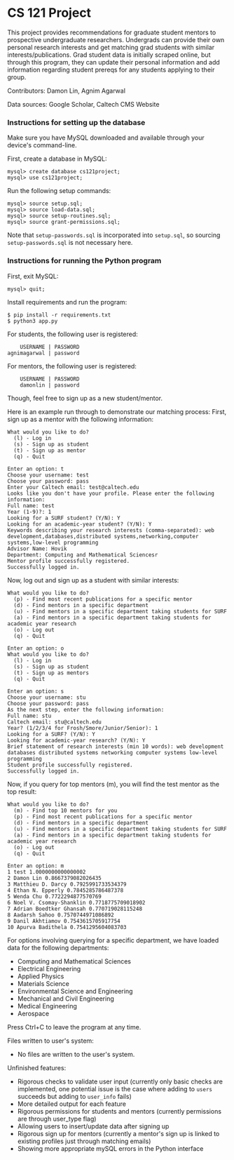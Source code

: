 # CS 121 Project

This project provides recommendations for graduate student mentors to 
prospective undergraduate researchers. Undergrads can provide their own
personal research interests and get matching grad students with similar
interests/publications. Grad student data is initially scraped online, but
through this program, they can update their personal information and add 
information regarding student prereqs for any students applying to their
group.

Contributors: Damon Lin, Agnim Agarwal

Data sources: Google Scholar, Caltech CMS Website

### Instructions for setting up the database

Make sure you have MySQL downloaded and available through your
device's command-line.

First, create a database in MySQL:

```
mysql> create database cs121project;
mysql> use cs121project;
```

Run the following setup commands:

```
mysql> source setup.sql;
mysql> source load-data.sql;
mysql> source setup-routines.sql;
mysql> source grant-permissions.sql;
```

Note that `setup-passwords.sql` is incorporated into `setup.sql`, so sourcing `setup-passwords.sql` is not necessary here.

### Instructions for running the Python program

First, exit MySQL:

```
mysql> quit;
```

Install requirements and run the program:

```
$ pip install -r requirements.txt
$ python3 app.py
```

For students, the following user is registered:
```
    USERNAME | PASSWORD
agnimagarwal | password
```

For mentors, the following user is registered:
```
    USERNAME | PASSWORD
    damonlin | password
```
Though, feel free to sign up as a new student/mentor.

Here is an example run through to demonstrate our matching process:
First, sign up as a mentor with the following information:

```
What would you like to do? 
  (l) - Log in
  (s) - Sign up as student
  (t) - Sign up as mentor
  (q) - Quit

Enter an option: t
Choose your username: test
Choose your password: pass
Enter your Caltech email: test@caltech.edu
Looks like you don't have your profile. Please enter the following information: 
Full name: test
Year (1-9)?: 1
Looking for a SURF student? (Y/N): Y
Looking for an academic-year student? (Y/N): Y
Keywords describing your research interests (comma-separated): web development,databases,distributed systems,networking,computer systems,low-level programming
Advisor Name: Hovik
Department: Computing and Mathematical Sciencesr
Mentor profile successfully registered.
Successfully logged in.
```

Now, log out and sign up as a student with similar interests:
```
What would you like to do? 
  (p) - Find most recent publications for a specific mentor
  (d) - Find mentors in a specific department
  (u) - Find mentors in a specific department taking students for SURF
  (a) - Find mentors in a specific department taking students for academic year research
  (o) - Log out
  (q) - Quit

Enter an option: o
What would you like to do? 
  (l) - Log in
  (s) - Sign up as student
  (t) - Sign up as mentors
  (q) - Quit

Enter an option: s
Choose your username: stu
Choose your password: pass
As the next step, enter the following information: 
Full name: stu
Caltech email: stu@caltech.edu
Year? (1/2/3/4 for Frosh/Smore/Junior/Senior): 1
Looking for a SURF? (Y/N): Y
Looking for academic-year research? (Y/N): Y
Brief statement of research interests (min 10 words): web development databases distributed systems networking computer systems low-level programming
Student profile successfully registered.
Successfully logged in.
```
Now, if you query for top mentors (m), you will find the test mentor as the top result:

```
What would you like to do? 
  (m) - Find top 10 mentors for you
  (p) - Find most recent publications for a specific mentor
  (d) - Find mentors in a specific department
  (u) - Find mentors in a specific department taking students for SURF
  (a) - Find mentors in a specific department taking students for academic year research
  (o) - Log out
  (q) - Quit

Enter an option: m
1 test 1.0000000000000002
2 Damon Lin 0.8667379082026435
3 Matthieu D. Darcy 0.7925991733534379
4 Ethan N. Epperly 0.7845285786487378
5 Wenda Chu 0.7722294877570769
6 Noel V. Csomay-Shanklin 0.7718775709018902
7 Adrian Boedtker Ghansah 0.770719028115248
8 Aadarsh Sahoo 0.7570744971086892
9 Danil Akhtiamov 0.7543615705917754
10 Apurva Badithela 0.7541295604083703
```

For options involving querying for a specific department, we have loaded data for the following departments:
- Computing and Mathematical Sciences
- Electrical Engineering
- Applied Physics
- Materials Science
- Environmental Science and Engineering
- Mechanical and Civil Engineering
- Medical Engineering
- Aerospace

Press Ctrl+C to leave the program at any time.

Files written to user's system:
- No files are written to the user's system.

Unfinished features:
- Rigorous checks to validate user input (currently only basic checks are implemented, one potential issue is the case where adding to `users` succeeds but adding to `user_info` fails)
- More detailed output for each feature
- Rigorous permissions for students and mentors (currently permissions are through user_type flag)
- Allowing users to insert/update data after signing up
- Rigorous sign up for mentors (currently a mentor's sign up is linked to existing profiles just through matching emails)
- Showing more appropriate mySQL errors in the Python interface